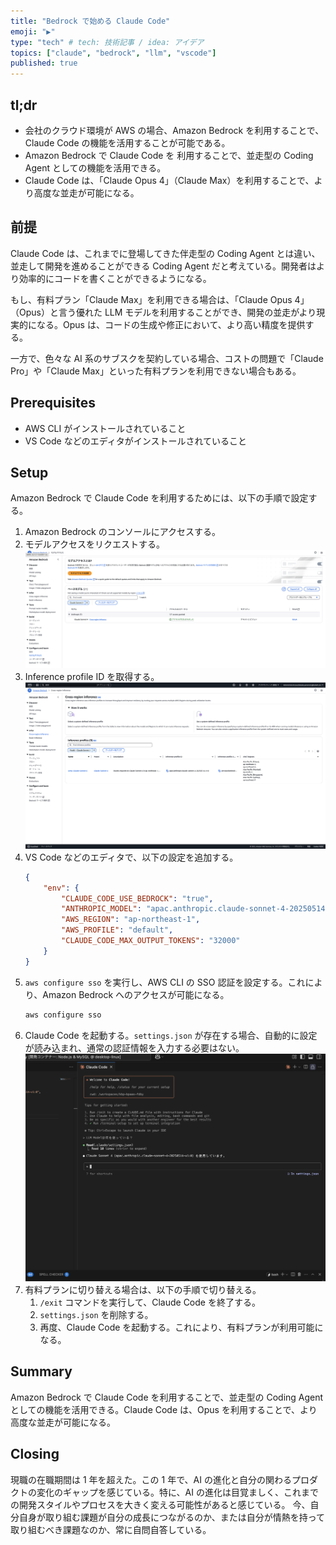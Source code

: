 ```yaml
---
title: "Bedrock で始める Claude Code"
emoji: "▶️"
type: "tech" # tech: 技術記事 / idea: アイデア
topics: ["claude", "bedrock", "llm", "vscode"]
published: true
---
```


## tl;dr

- 会社のクラウド環境が AWS の場合、Amazon Bedrock を利用することで、Claude Code の機能を活用することが可能である。
- Amazon Bedrock で Claude Code を 利用することで、並走型の Coding Agent としての機能を活用できる。
- Claude Code は、「Claude Opus 4」（Claude Max）を利用することで、より高度な並走が可能になる。

## 前提

Claude Code は、これまでに登場してきた伴走型の Coding Agent とは違い、並走して開発を進めることができる Coding Agent だと考えている。開発者はより効率的にコードを書くことができるようになる。

もし、有料プラン「Claude Max」を利用できる場合は、「Claude Opus 4」（Opus）と言う優れた LLM モデルを利用することができ、開発の並走がより現実的になる。Opus は、コードの生成や修正において、より高い精度を提供する。

一方で、色々な AI 系のサブスクを契約している場合、コストの問題で「Claude Pro」や「Claude Max」といった有料プランを利用できない場合もある。

## Prerequisites

- AWS CLI がインストールされていること
- VS Code などのエディタがインストールされていること

## Setup

Amazon Bedrock で Claude Code を利用するためには、以下の手順で設定する。

1. Amazon Bedrock のコンソールにアクセスする。
1. モデルアクセスをリクエストする。
![model access](/images/b6d476ebd7d421-a.png)
1. Inference profile ID を取得する。
![inference profile ID](/images/b6d476ebd7d421-b.png)
1. VS Code などのエディタで、以下の設定を追加する。
    ```json:./.claude/settings.json
    {
        "env": {
            "CLAUDE_CODE_USE_BEDROCK": "true",
            "ANTHROPIC_MODEL": "apac.anthropic.claude-sonnet-4-20250514-v1:0",
            "AWS_REGION": "ap-northeast-1",
            "AWS_PROFILE": "default",
            "CLAUDE_CODE_MAX_OUTPUT_TOKENS": "32000"
        }
    }
    ```
1. `aws configure sso` を実行し、AWS CLI の SSO 認証を設定する。これにより、Amazon Bedrock へのアクセスが可能になる。
    ```bash
    aws configure sso
    ```
1. Claude Code を起動する。`settings.json` が存在する場合、自動的に設定が読み込まれ、通常の認証情報を入力する必要はない。
![extension](/images/b6d476ebd7d421-c.png)
1. 有料プランに切り替える場合は、以下の手順で切り替える。
    1. `/exit` コマンドを実行して、Claude Code を終了する。
    1. `settings.json` を削除する。
    1. 再度、Claude Code を起動する。これにより、有料プランが利用可能になる。

## Summary

Amazon Bedrock で Claude Code を利用することで、並走型の Coding Agent としての機能を活用できる。Claude Code は、Opus を利用することで、より高度な並走が可能になる。

## Closing

現職の在職期間は 1 年を超えた。この 1 年で、AI の進化と自分の関わるプロダクトの変化のギャップを感じている。特に、AI の進化は目覚ましく、これまでの開発スタイルやプロセスを大きく変える可能性があると感じている。
今、自分自身が取り組む課題が自分の成長につながるのか、または自分が情熱を持って取り組むべき課題なのか、常に自問自答している。
